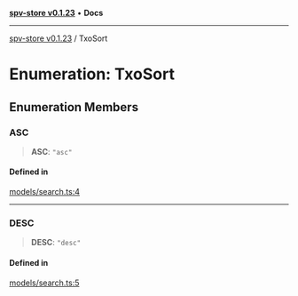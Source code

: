 [**spv-store v0.1.23**](../README.md) • **Docs**

***

[spv-store v0.1.23](../globals.md) / TxoSort

# Enumeration: TxoSort

## Enumeration Members

### ASC

> **ASC**: `"asc"`

#### Defined in

[models/search.ts:4](https://github.com/bitcoin-sv/spv-store/blob/63abe80bc44b9b9c7e00ccf1d6227aea5ee85646/src/models/search.ts#L4)

***

### DESC

> **DESC**: `"desc"`

#### Defined in

[models/search.ts:5](https://github.com/bitcoin-sv/spv-store/blob/63abe80bc44b9b9c7e00ccf1d6227aea5ee85646/src/models/search.ts#L5)
